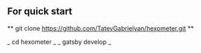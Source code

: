 ## For quick start

** git clone https://github.com/TatevGabrielyan/hexometer.git **

_ cd hexometer _
_ gatsby develop _
